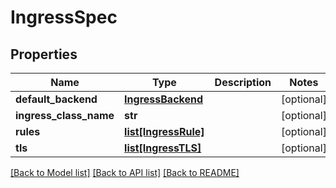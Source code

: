 # IngressSpec

## Properties
Name | Type | Description | Notes
------------ | ------------- | ------------- | -------------
**default_backend** | [**IngressBackend**](IngressBackend.md) |  | [optional] 
**ingress_class_name** | **str** |  | [optional] 
**rules** | [**list[IngressRule]**](IngressRule.md) |  | [optional] 
**tls** | [**list[IngressTLS]**](IngressTLS.md) |  | [optional] 

[[Back to Model list]](../README.md#documentation-for-models) [[Back to API list]](../README.md#documentation-for-api-endpoints) [[Back to README]](../README.md)

